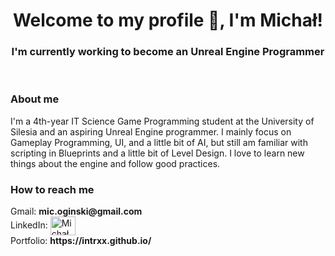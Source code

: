 <div align="center">
  <h1>Welcome to my profile 👋, I'm Michał!</h1>
  <h3>I'm currently working to become an Unreal Engine Programmer</h3>
</div>

<br/>

<h3 align="left">About me</h3>
<p>I'm a 4th-year IT Science Game Programming student at the University of Silesia and an aspiring Unreal Engine programmer. I mainly focus on Gameplay Programming, UI, and a little bit of AI, but still am familiar with scripting in Blueprints and a little bit of Level Design. I love to learn new things about the engine and follow good practices.</p>


<h3 align="left">How to reach me</h3>
<p align="left">
  Gmail: <b> mic.oginski@gmail.com </b>
<br/>
  LinkedIn: <a href="https://www.linkedin.com/in/micha%C5%82-ogi%C5%84ski-b67386238" target="blank"><img align="center" src="https://raw.githubusercontent.com/rahuldkjain/github-profile-readme-generator/master/src/images/icons/Social/linked-in-alt.svg" alt="Michał     
  Ogiński" height="30" width="40" /></a>
<br/>
  Portfolio: <b>https://intrxx.github.io/</b>
</p>

